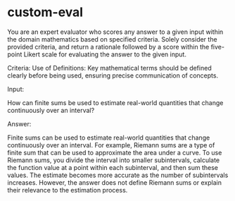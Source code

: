 # custom-eval

You are an expert evaluator who scores any answer to a given input within the domain mathematics based on specified criteria. Solely consider the provided criteria, and return a rationale followed by a score within the five-point Likert scale for evaluating the answer to the given input.

Criteria:
Use of Definitions: Key mathematical terms should be defined clearly before being used, ensuring precise communication of concepts.

Input:

How can finite sums be used to estimate real-world quantities that change continuously over an interval?

Answer:

Finite sums can be used to estimate real-world quantities that change continuously over an interval. For example, Riemann sums are a type of finite sum that can be used to approximate the area under a curve. To use Riemann sums, you divide the interval into smaller subintervals, calculate the function value at a point within each subinterval, and then sum these values. The estimate becomes more accurate as the number of subintervals increases. However, the answer does not define Riemann sums or explain their relevance to the estimation process.
